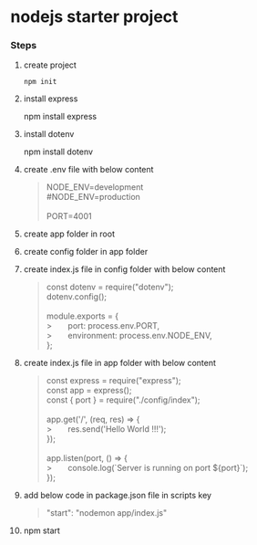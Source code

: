 # nodejs starter project

### Steps

1. create project

    ```
    npm init
    ```

2. install express

    npm install express

3. install dotenv

    npm install dotenv

4. create .env file with below content

    >NODE_ENV=development <br>
    >#NODE_ENV=production <br><br>
    >PORT=4001

5. create app folder in root
6. create config folder in app folder
7. create index.js file in config folder with below content

    >const dotenv = require("dotenv"); <br>
    >dotenv.config(); <br><br>
    >module.exports = { <br>
        >&emsp;&emsp;port: process.env.PORT, <br>
        >&emsp;&emsp;environment: process.env.NODE_ENV, <br>
    >};

8. create index.js file in app folder with below content

    >const express = require("express"); <br>
    >const app = express(); <br>
    >const { port } = require("./config/index"); <br><br>
    >app.get('/', (req, res) => { <br>
        >&emsp;&emsp;res.send('Hello World !!!'); <br>
    >}); <br><br>
    >app.listen(port, () => { <br>
        >&emsp;&emsp;console.log(\`Server is running on port ${port}`); <br>
    >}); <br>

9. add below code in package.json file in scripts key
    
    >"start": "nodemon app/index.js"
    
10. npm start